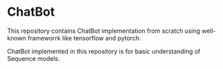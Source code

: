 # ChatBot

This repository contains ChatBot implementation from scratch using well-known frameworrk like tensorflow and pytorch.

ChatBot implemented in this repository is for basic understanding of Sequence models.
